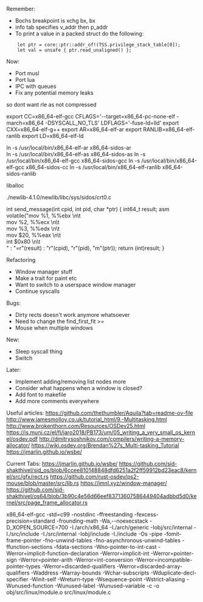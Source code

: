 Remember:
- Bochs breakpoint is xchg bx, bx
- info tab specifies v_addr then p_addr
- To print a value in a packed struct do the following:
```
    let ptr = core::ptr::addr_of!(TSS.privilege_stack_table[0]);
    let val = unsafe { ptr.read_unaligned() };
```

Now: 
- Port musl
- Port lua
- IPC with queues
- Fix any potential memory leaks

so dont want rle as not compressed

export CC=x86_64-elf-gcc CFLAGS='--target=x86_64-pc-none-elf -march=x86_64 -DSYSCALL_NO_TLS' LDFLAGS='-fuse-ld=lld' 
export CXX=x86_64-elf-g++
export AR=x86_64-elf-ar
export RANLIB=x86_64-elf-ranlib
export LD=x86_64-elf-ld

ln -s /usr/local/bin/x86_64-elf-ar x86_64-sidos-ar       
ln -s /usr/local/bin/x86_64-elf-as x86_64-sidos-as
ln -s /usr/local/bin/x86_64-elf-gcc x86_64-sidos-gcc
ln -s /usr/local/bin/x86_64-elf-gcc x86_64-sidos-cc
ln -s /usr/local/bin/x86_64-elf-ranlib x86_64-sidos-ranlib

liballoc

./newlib-4.1.0/newlib/libc/sys/sidos/crt0.c

int send_message(int cpid, int pid, char *ptr)
{
    int64_t result;
    asm volatile("mov %1, %%ebx \n\t\
        mov %2, %%ecx \n\t\
        mov %3, %%edx \n\t\
        mov $20, %%eax \n\t\
        int $0x80 \n\t\
        "
                 : "=r"(result)
                 : "r"(cpid), "r"(pid), "m"(ptr));
    return (int)result;
}

Refactoring
- Window manager stuff
- Make a trait for paint etc
- Want to switch to a userspace window manager
- Continue syscalls

Bugs:
- Dirty rects doesn't work anymore whatsoever
- Need to change the find_first_fit >=
- Mouse when multiple windows

New:
- Sleep syscall thing
- Switch

Later:
- Implement adding/removing list nodes more
- Consider what happens when a window is closed?
- Add font to makefile
- Add more comments everywhere

Useful articles:
https://github.com/thethumbler/Aquila?tab=readme-ov-file
http://www.jamesmolloy.co.uk/tutorial_html/9.-Multitasking.html
http://www.brokenthorn.com/Resources/OSDev25.html
https://is.muni.cz/el/fi/jaro2018/PB173/um/05_writing_a_very_small_os_kernel/osdev.pdf
http://dmitrysoshnikov.com/compilers/writing-a-memory-allocator/
https://wiki.osdev.org/Brendan%27s_Multi-tasking_Tutorial
https://jmarlin.github.io/wsbe/

Current Tabs:
https://jmarlin.github.io/wsbe/
https://github.com/sid-shakthivel/sid_os/blob/6ccee810148848dfd6251a2f2ff59912bd23eac8/kernel/src/gfx/rect.rs
https://github.com/rust-osdev/ps2-mouse/blob/master/src/lib.rs
https://jmnl.xyz/window-manager/
https://github.com/sid-shakthivel/os64/blob/3b90c4e56d66eef83713607586449404adbbd5d0/kernel/src/page_frame_allocator.rs

x86_64-elf-gcc -std=c99 -nostdinc -ffreestanding -fexcess-precision=standard -frounding-math -Wa,--noexecstack -D_XOPEN_SOURCE=700 -I./arch/x86_64 -I./arch/generic -Iobj/src/internal -I./src/include -I./src/internal -Iobj/include -I./include  -Os -pipe -fomit-frame-pointer -fno-unwind-tables -fno-asynchronous-unwind-tables -ffunction-sections -fdata-sections -Wno-pointer-to-int-cast -Werror=implicit-function-declaration -Werror=implicit-int -Werror=pointer-sign -Werror=pointer-arith -Werror=int-conversion -Werror=incompatible-pointer-types -Werror=discarded-qualifiers -Werror=discarded-array-qualifiers -Waddress -Warray-bounds -Wchar-subscripts -Wduplicate-decl-specifier -Winit-self -Wreturn-type -Wsequence-point -Wstrict-aliasing -Wunused-function -Wunused-label -Wunused-variable  -c -o obj/src/linux/module.o src/linux/module.c